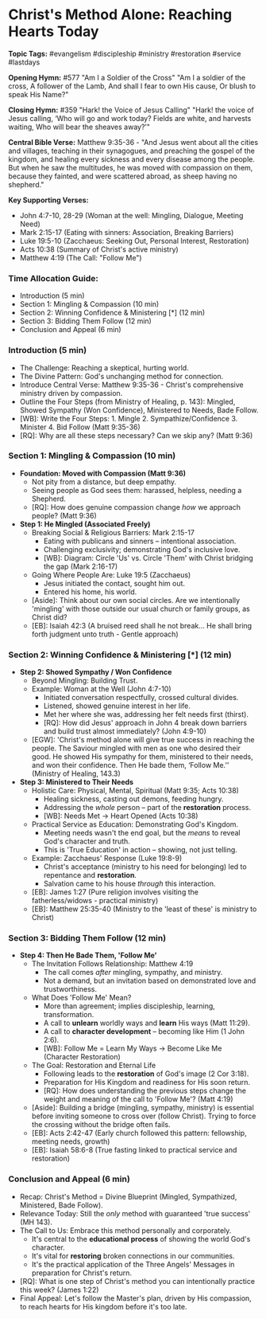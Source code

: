 # Christ's Method Alone: Reaching Hearts Today

**Topic Tags:** #evangelism #discipleship #ministry #restoration #service #lastdays

**Opening Hymn:** #577 "Am I a Soldier of the Cross" "Am I a soldier of the cross, A follower of the Lamb, And shall I fear to own His cause, Or blush to speak His Name?"

**Closing Hymn:** #359 "Hark! the Voice of Jesus Calling" "Hark! the voice of Jesus calling, ‘Who will go and work today? Fields are white, and harvests waiting, Who will bear the sheaves away?’"

**Central Bible Verse:** Matthew 9:35-36 - "And Jesus went about all the cities and villages, teaching in their synagogues, and preaching the gospel of the kingdom, and healing every sickness and every disease among the people. But when he saw the multitudes, he was moved with compassion on them, because they fainted, and were scattered abroad, as sheep having no shepherd."

**Key Supporting Verses:**

*   John 4:7-10, 28-29 (Woman at the well: Mingling, Dialogue, Meeting Need)
*   Mark 2:15-17 (Eating with sinners: Association, Breaking Barriers)
*   Luke 19:5-10 (Zacchaeus: Seeking Out, Personal Interest, Restoration)
*   Acts 10:38 (Summary of Christ's active ministry)
*   Matthew 4:19 (The Call: "Follow Me")

### Time Allocation Guide:
*   Introduction (5 min)
*   Section 1: Mingling & Compassion (10 min)
*   Section 2: Winning Confidence & Ministering [*] (12 min)
*   Section 3: Bidding Them Follow (12 min)
*   Conclusion and Appeal (6 min)

### Introduction (5 min)

*   The Challenge: Reaching a skeptical, hurting world.
*   The Divine Pattern: God's unchanging method for connection.
*   Introduce Central Verse: Matthew 9:35-36 - Christ's comprehensive ministry driven by compassion.
*   Outline the Four Steps (from Ministry of Healing, p. 143): Mingled, Showed Sympathy (Won Confidence), Ministered to Needs, Bade Follow.
*   [WB]: Write the Four Steps: 1. Mingle 2. Sympathize/Confidence 3. Minister 4. Bid Follow (Matt 9:35-36)
*   [RQ]: Why are all these steps necessary? Can we skip any? (Matt 9:36)

### Section 1: Mingling & Compassion (10 min)

*   **Foundation: Moved with Compassion (Matt 9:36)**
    *   Not pity from a distance, but deep empathy.
    *   Seeing people as God sees them: harassed, helpless, needing a Shepherd.
    *   [RQ]: How does genuine compassion change *how* we approach people? (Matt 9:36)
*   **Step 1: He Mingled (Associated Freely)**
    *   Breaking Social & Religious Barriers: Mark 2:15-17
        *   Eating with publicans and sinners – intentional association.
        *   Challenging exclusivity; demonstrating God's inclusive love.
        *   [WB]: Diagram: Circle 'Us' vs. Circle 'Them' with Christ bridging the gap (Mark 2:16-17)
    *   Going Where People Are: Luke 19:5 (Zacchaeus)
        *   Jesus initiated the contact, sought him out.
        *   Entered his home, his world.
    *   [Aside]: Think about our own social circles. Are we intentionally 'mingling' with those outside our usual church or family groups, as Christ did?
    *   [EB]: Isaiah 42:3 (A bruised reed shall he not break... He shall bring forth judgment unto truth - Gentle approach)

### Section 2: Winning Confidence & Ministering [*] (12 min)

*   **Step 2: Showed Sympathy / Won Confidence**
    *   Beyond Mingling: Building Trust.
    *   Example: Woman at the Well (John 4:7-10)
        *   Initiated conversation respectfully, crossed cultural divides.
        *   Listened, showed genuine interest in her life.
        *   Met her where she was, addressing her felt needs first (thirst).
        *   [RQ]: How did Jesus' approach in John 4 break down barriers and build trust almost immediately? (John 4:9-10)
    *   [EGW]: 'Christ's method alone will give true success in reaching the people. The Saviour mingled with men as one who desired their good. He showed His sympathy for them, ministered to their needs, and won their confidence. Then He bade them, ‘Follow Me.’' (Ministry of Healing, 143.3)
*   **Step 3: Ministered to Their Needs**
    *   Holistic Care: Physical, Mental, Spiritual (Matt 9:35; Acts 10:38)
        *   Healing sickness, casting out demons, feeding hungry.
        *   Addressing the *whole* person – part of the **restoration** process.
        *   [WB]: Needs Met -> Heart Opened (Acts 10:38)
    *   Practical Service as Education: Demonstrating God's Kingdom.
        *   Meeting needs wasn't the end goal, but the *means* to reveal God's character and truth.
        *   This is 'True Education' in action – showing, not just telling.
    *   Example: Zacchaeus' Response (Luke 19:8-9)
        *   Christ's acceptance (ministry to his need for belonging) led to repentance and **restoration**.
        *   Salvation came to his house *through* this interaction.
    *   [EB]: James 1:27 (Pure religion involves visiting the fatherless/widows - practical ministry)
    *   [EB]: Matthew 25:35-40 (Ministry to the 'least of these' is ministry to Christ)

### Section 3: Bidding Them Follow (12 min)

*   **Step 4: Then He Bade Them, 'Follow Me'**
    *   The Invitation Follows Relationship: Matthew 4:19
        *   The call comes *after* mingling, sympathy, and ministry.
        *   Not a demand, but an invitation based on demonstrated love and trustworthiness.
    *   What Does 'Follow Me' Mean?
        *   More than agreement; implies discipleship, learning, transformation.
        *   A call to **unlearn** worldly ways and **learn** His ways (Matt 11:29).
        *   A call to **character development** – becoming like Him (1 John 2:6).
        *   [WB]: Follow Me = Learn My Ways -> Become Like Me (Character Restoration)
    *   The Goal: Restoration and Eternal Life
        *   Following leads to the **restoration** of God's image (2 Cor 3:18).
        *   Preparation for His Kingdom and readiness for His soon return.
        *   [RQ]: How does understanding the previous steps change the weight and meaning of the call to 'Follow Me'? (Matt 4:19)
    *   [Aside]: Building a bridge (mingling, sympathy, ministry) is essential before inviting someone to cross over (follow Christ). Trying to force the crossing without the bridge often fails.
    *   [EB]: Acts 2:42-47 (Early church followed this pattern: fellowship, meeting needs, growth)
    *   [EB]: Isaiah 58:6-8 (True fasting linked to practical service and restoration)

### Conclusion and Appeal (6 min)

*   Recap: Christ's Method = Divine Blueprint (Mingled, Sympathized, Ministered, Bade Follow).
*   Relevance Today: Still the *only* method with guaranteed 'true success' (MH 143).
*   The Call to Us: Embrace this method personally and corporately.
    *   It's central to the **educational process** of showing the world God's character.
    *   It's vital for **restoring** broken connections in our communities.
    *   It's the practical application of the Three Angels' Messages in preparation for Christ's return.
*   [RQ]: What is one step of Christ's method you can intentionally practice this week? (James 1:22)
*   Final Appeal: Let's follow the Master's plan, driven by His compassion, to reach hearts for His kingdom before it's too late.